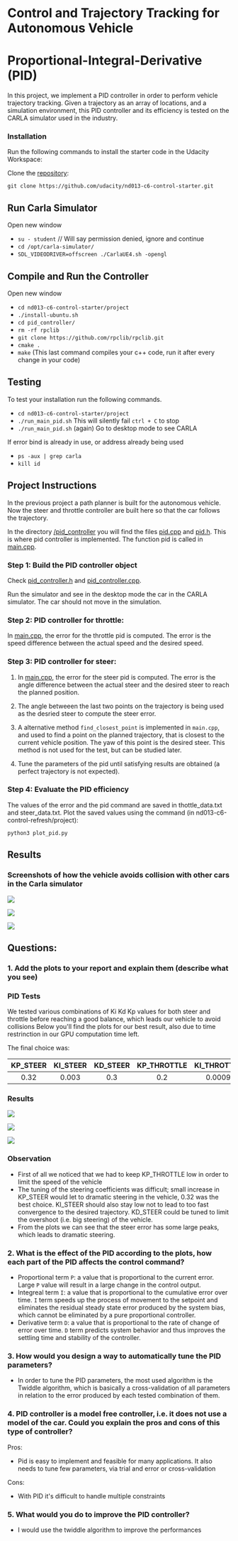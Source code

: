 # Control and Trajectory Tracking for Autonomous Vehicle

# Proportional-Integral-Derivative (PID)

In this project, we implement a PID controller in order to perform vehicle trajectory tracking. Given a trajectory as an array of locations, and a simulation environment, this PID controller and its efficiency is tested on the CARLA simulator used in the industry.

### Installation

Run the following commands to install the starter code in the Udacity Workspace:

Clone the <a href="https://github.com/udacity/nd013-c6-control-starter/tree/master" target="_blank">repository</a>:

`git clone https://github.com/udacity/nd013-c6-control-starter.git`

## Run Carla Simulator

Open new window

* `su - student`
// Will say permission denied, ignore and continue
* `cd /opt/carla-simulator/`
* `SDL_VIDEODRIVER=offscreen ./CarlaUE4.sh -opengl`

## Compile and Run the Controller

Open new window

* `cd nd013-c6-control-starter/project`
* `./install-ubuntu.sh`
* `cd pid_controller/`
* `rm -rf rpclib`
* `git clone https://github.com/rpclib/rpclib.git`
* `cmake .`
* `make` (This last command compiles your c++ code, run it after every change in your code)

## Testing

To test your installation run the following commands.

* `cd nd013-c6-control-starter/project`
* `./run_main_pid.sh`
This will silently fail `ctrl + C` to stop
* `./run_main_pid.sh` (again)
Go to desktop mode to see CARLA

If error bind is already in use, or address already being used

* `ps -aux | grep carla`
* `kill id`


## Project Instructions

In the previous project a path planner is built for the autonomous vehicle. Now the steer and throttle controller are built here so that the car follows the trajectory.

In the directory [/pid_controller](https://github.com/udacity/nd013-c6-control-starter/tree/mathilde/project_c6/project/pid_controller)  you will find the files [pid.cpp](https://github.com/udacity/nd013-c6-control-starter/tree/mathilde/project_c6/project/pid_controller/pid.cpp)  and [pid.h](https://github.com/udacity/nd013-c6-control-starter/tree/mathilde/project_c6/project/pid_controller/pid.h). This is where pid controller is implemented.
The function pid is called in [main.cpp](https://github.com/udacity/nd013-c6-control-starter/tree/mathilde/project_c6/project/pid_controller/main.cpp).

### Step 1: Build the PID controller object
Check [pid_controller.h](https://github.com/udacity/nd013-c6-control-starter/tree/mathilde/project_c6/project/pid_controller/pid_controller.h) and [pid_controller.cpp](https://github.com/udacity/nd013-c6-control-starter/tree/mathilde/project_c6/project/pid_controller/pid_controller.cpp).

Run the simulator and see in the desktop mode the car in the CARLA simulator. The car should not move in the simulation.
### Step 2: PID controller for throttle:
In [main.cpp](https://github.com/udacity/nd013-c6-control-starter/tree/mathilde/project_c6/project/pid_controller/main.cpp), the error for the throttle pid is computed. The error is the speed difference between the actual speed and the desired speed.

### Step 3: PID controller for steer:
1) In [main.cpp](https://github.com/udacity/nd013-c6-control-starter/tree/mathilde/project_c6/project/pid_controller/main.cpp), the error for the steer pid is computed. The error is the angle difference between the actual steer and the desired steer to reach the planned position.

2) The angle betweeen the last two points on the trajectory is being used as the desried steer to compute the steer error.

3) A alternative method `find_closest_point` is implemented in `main.cpp`, and used to find a point on the planned trajectory, that is closest to the current vehicle position. The yaw of this point is the desired steer. This method is not used for the test, but can be studied later.

4) Tune the parameters of the pid until satisfying results are obtained (a perfect trajectory is not expected).

### Step 4: Evaluate the PID efficiency
The values of the error and the pid command are saved in thottle_data.txt and steer_data.txt.
Plot the saved values using the command (in nd013-c6-control-refresh/project):

```
python3 plot_pid.py
```

## Results
### Screenshots of how the vehicle avoids collision with other cars in the Carla simulator
![](/images/navigation1.png)

![](/images/navigation2.png)

![](/images/navigation3.png)


## Questions:
### 1. Add the plots to your report and explain them (describe what you see)
### PID Tests

We tested various combinations of Ki Kd Kp values for both steer and throttle before reaching a good balance, which leads our vehicle to avoid collisions
Below you'll find the plots for our best result, also due to time restrinction in our GPU computation time left.

The final choice was:
  
| KP_STEER | KI_STEER | KD_STEER | KP_THROTTLE | KI_THROTTLE | KD_THROTTLE |
|:--------:|:--------:|:--------:|:-----------:|:-----------:|:-----------:|
|   0.32   |   0.003  |  0.3     |     0.2     |     0.0009  |    0.1      |    



### Results
![](/images/result_data.png)

![](/images/steer.png)

![](/images/throttle.png)

 

### Observation
- First of all we noticed that we had to keep KP_THROTTLE low in order to limit the speed of the vehicle
- The tuning of the steering coefficients was difficult; small increase in KP_STEER would let to dramatic steering in the vehicle, 0.32 was the best choice. KI_STEER should also stay low not to lead to too fast convergence to the desired trajectory. KD_STEER could be tuned to limit the overshoot (i.e. big steering) of the vehicle.
- From the plots we can see that the steer error has some large peaks, which leads to dramatic steering.

### 2. What is the effect of the PID according to the plots, how each part of the PID affects the control command?

- Proportional term `P`: a value that is proportional to the current error. Large `P` value will result in a large change in the control output. 
- Integreal term `I`: a value that is proportional to the cumulative error over time. `I` term speeds up the process of movement to the setpoint and eliminates the residual steady state error produced by the system bias, which cannot be eliminated by a pure proportional controller.
- Derivative term `D`: a value that is proportional to the rate of change of error over time. `D` term predicts system behavior and thus improves the settling time and stability of the controller.

### 3. How would you design a way to automatically tune the PID parameters?

- In order to tune the PID parameters, the most used algorithm is the Twiddle algorithm, which is basically a cross-validation of all parameters in relation to the error produced by each tested combination of them.

### 4. PID controller is a model free controller, i.e. it does not use a model of the car. Could you explain the pros and cons of this type of controller?

Pros:
- Pid is easy to implement and feasible for many applications. It also needs to tune few parameters, via trial and error or cross-validation

Cons:
- With PID it's difficult to handle multiple constraints 

### 5. What would you do to improve the PID controller?
- I would use the twiddle algorithm to improve the performances 

